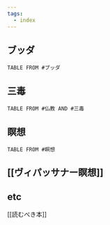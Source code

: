 ```yaml
---
tags:
  - index
---
```

## ブッダ
```dataview
TABLE FROM #ブッダ 
```

## 三毒
```dataview
TABLE FROM #仏教 AND #三毒 
```

## 瞑想
```dataview
TABLE FROM #瞑想 
```
## [[ヴィパッサナー瞑想]] 

## etc
[[読むべき本]]


